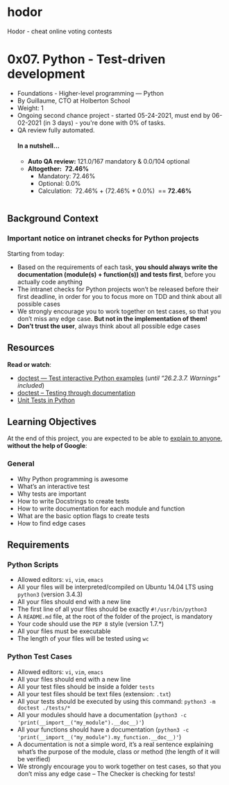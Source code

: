 # hodor
Hodor - cheat online voting contests

<h1 class="gap">0x07. Python - Test-driven development</h1>


  <ul class="list-group metadata" id="project-metadata">
  <li class="list-group-item">
    <i class="fa fa-folder-open fa-fw"></i>
    Foundations - Higher-level programming ― Python
  </li>


<li class="list-group-item">
    <i class="fa fa-user fa-fw"></i> By Guillaume, CTO at Holberton School
</li>

<li class="list-group-item">
    <i class="fa fa-cogs fa-fw"></i> Weight: 1
</li>



<li class="list-group-item">
<i class="fa fa-calendar fa-fw"></i>
    Ongoing second chance project - started 05-24-2021, must end by 06-02-2021 (in 3 days)
    - you're done with <span id="student_task_done_percentage">0</span>% of tasks.
</li>



<li class="list-group-item">
<i class="fa fa-check-square fa-fw"></i>
QA review fully automated.
</li>

<div class="gap clean well">
  <h4>In a nutshell&hellip;</h4>
  <ul>


<li>
<strong>Auto QA review:</strong>
    121.0/167 mandatory
    &
    0.0/104 optional
</li>
    <li>
      <strong>Altogether:</strong>
        &nbsp;<strong>72.46%</strong>
        <ul>
          <li>Mandatory: 72.46%</li>
          <li>Optional: 0.0%</li>
            <li>
              Calculation:&nbsp;
                  72.46% + (72.46% * 0.0%)
              &nbsp;==&nbsp;<strong>72.46%</strong>
            </li>
        </ul>
    </li>
  </ul>
</div>


</ul>



<div id="project_id" style="display: none" data-project-id="246"></div>




      

<div class="gap" id="project-description">
  <p><img src="https://s3.amazonaws.com/intranet-projects-files/holbertonschool-higher-level_programming+/246/giphy-4.gif" alt="" style="" /></p>

<h2>Background Context</h2>

<h3>Important notice on intranet checks for Python projects</h3>

<p>Starting from today:</p>

<ul>
<li>Based on the requirements of each task, <strong>you should always write the documentation (module(s) + function(s)) and tests first</strong>, before you actually code anything</li>
<li>The intranet checks for Python projects won&rsquo;t be released before their first deadline, in order for you to focus more on TDD and think about all possible cases</li>
<li>We strongly encourage you to work together on test cases, so that you don&rsquo;t miss any edge case. <strong>But not in the implementation of them!</strong></li>
<li><strong>Don&rsquo;t trust the user</strong>, always think about all possible edge cases</li>
</ul>

<h2>Resources</h2>

<p><strong>Read or watch</strong>:</p>

<ul>
<li><a href="/rltoken/alaT1C9CeCbkRKh-yjMRww" title="doctest — Test interactive Python examples" target="_blank">doctest — Test interactive Python examples</a> (<em>until &ldquo;26.2.3.7. Warnings&rdquo; included</em>)</li>
<li><a href="/rltoken/cpEYbv_Z55QrSVRiuG5tUw" title="doctest – Testing through documentation" target="_blank">doctest – Testing through documentation</a> </li>
<li><a href="/rltoken/CELicn3K8hODQsWZak_h0g" title="Unit Tests in Python" target="_blank">Unit Tests in Python</a></li>
</ul>

<h2>Learning Objectives</h2>

<p>At the end of this project, you are expected to be able to <a href="/rltoken/a62WHzzKGDnndm6_qPJB1Q" title="explain to anyone" target="_blank">explain to anyone</a>, <strong>without the help of Google</strong>:</p>

<h3>General</h3>

<ul>
<li>Why Python programming is awesome</li>
<li>What&rsquo;s an interactive test</li>
<li>Why tests are important</li>
<li>How to write Docstrings to create tests</li>
<li>How to write documentation for each module and function</li>
<li>What are the basic option flags to create tests</li>
<li>How to find edge cases</li>
</ul>

<h2>Requirements</h2>

<h3>Python Scripts</h3>

<ul>
<li>Allowed editors: <code>vi</code>, <code>vim</code>, <code>emacs</code></li>
<li>All your files will be interpreted/compiled on Ubuntu 14.04 LTS using <code>python3</code> (version 3.4.3)</li>
<li>All your files should end with a new line</li>
<li>The first line of all your files should be exactly <code>#!/usr/bin/python3</code></li>
<li>A <code>README.md</code> file, at the root of the folder of the project, is mandatory</li>
<li>Your code should use the <code>PEP 8</code> style (version 1.7.*)</li>
<li>All your files must be executable</li>
<li>The length of your files will be tested using <code>wc</code></li>
</ul>

<h3>Python Test Cases</h3>

<ul>
<li>Allowed editors: <code>vi</code>, <code>vim</code>, <code>emacs</code></li>
<li>All your files should end with a new line</li>
<li>All your test files should be inside a folder <code>tests</code></li>
<li>All your test files should be text files (extension: <code>.txt</code>)</li>
<li>All your tests should be executed by using this command: <code>python3 -m doctest ./tests/*</code></li>
<li>All your modules should have a documentation (<code>python3 -c &#39;print(__import__(&quot;my_module&quot;).__doc__)&#39;</code>)</li>
<li>All your functions should have a documentation (<code>python3 -c &#39;print(__import__(&quot;my_module&quot;).my_function.__doc__)&#39;</code>)</li>
<li>A documentation is not a simple word, it&rsquo;s a real sentence explaining what&rsquo;s the purpose of the module, class or method (the length of it will be verified)</li>
<li>We strongly encourage you to work together on test cases, so that you don&rsquo;t miss any edge case &ndash; The Checker is checking for tests!</li>
</ul>

</div>